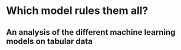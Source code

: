 # Which model rules them all? 
## An analysis of the different machine learning models on tabular data
